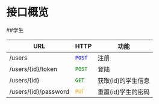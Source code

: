 # 接口概览

##学生

**URL**             | **HTTP**                      | **功能** 
--------------------|-------------------------------|--------------
/users              |<font color=blue>`POST`</font> |注册
/users/{id}/token   |<font color=green>`POST`</font>|登陆
/users/{id}         |<font color=green>`GET`</font> |获取{id}的学生信息
/users/{id}/password|<font color=orange>`PUT`</font>|重置{id}学生的密码